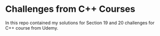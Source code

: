 # Challenges from C++ Courses

In this repo contained my solutions for Section 19 and 20 challenges for C++ course from Udemy.